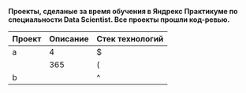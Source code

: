 **Проекты, сделаные за время обучения в Яндрекс Практикуме по специальности Data Scientist. Все проекты прошли код-ревью.**


Проект | Описание | Стек технологий
------ | ---------|----------
a      | 4        | $
       | 365   | (
b      |       | ^  
